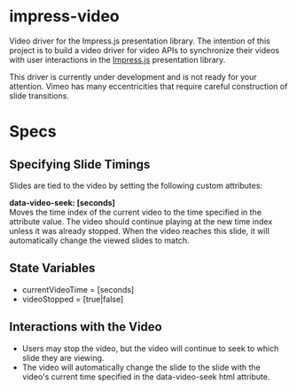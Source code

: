 impress-video
=============

Video driver for the Impress.js presentation library. The intention of this project is to build a video driver for video APIs to synchronize their videos with user interactions in the [Impress.js](https://github.com/bartaz/impress.js/) presentation library.

This driver is currently under development and is not ready for your attention. Vimeo has many eccentricities that require careful construction of slide transitions.

# Specs #

## Specifying Slide Timings ##

Slides are tied to the video by setting the following custom attributes:

**data-video-seek: [seconds]**  
Moves the time index of the current video to the time specified in the attribute value. The video should continue playing at the new time index unless it was already stopped. When the video reaches this slide, it will automatically change the viewed slides to match.

## State Variables ##

* currentVideoTime = [seconds]
* videoStopped = [true|false]

## Interactions with the Video ##

* Users may stop the video, but the video will continue to seek to which slide they are viewing.
* The video will automatically change the slide to the slide with the video's current time specified in the data-video-seek html attribute.

